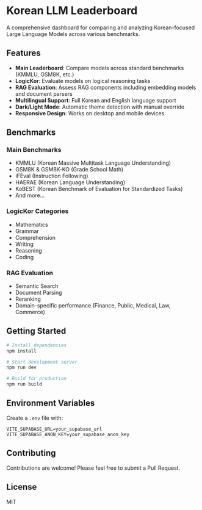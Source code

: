 # Korean LLM Leaderboard

A comprehensive dashboard for comparing and analyzing Korean-focused Large Language Models across various benchmarks.

## Features

- **Main Leaderboard**: Compare models across standard benchmarks (KMMLU, GSM8K, etc.)
- **LogicKor**: Evaluate models on logical reasoning tasks
- **RAG Evaluation**: Assess RAG components including embedding models and document parsers
- **Multilingual Support**: Full Korean and English language support
- **Dark/Light Mode**: Automatic theme detection with manual override
- **Responsive Design**: Works on desktop and mobile devices

## Benchmarks

### Main Benchmarks
- KMMLU (Korean Massive Multitask Language Understanding)
- GSM8K & GSM8K-KO (Grade School Math)
- IFEval (Instruction Following)
- HAERAE (Korean Language Understanding)
- KoBEST (Korean Benchmark of Evaluation for Standardized Tasks)
- And more...

### LogicKor Categories
- Mathematics
- Grammar
- Comprehension
- Writing
- Reasoning
- Coding

### RAG Evaluation
- Semantic Search
- Document Parsing
- Reranking
- Domain-specific performance (Finance, Public, Medical, Law, Commerce)

## Getting Started

```bash
# Install dependencies
npm install

# Start development server
npm run dev

# Build for production
npm run build
```

## Environment Variables

Create a `.env` file with:

```env
VITE_SUPABASE_URL=your_supabase_url
VITE_SUPABASE_ANON_KEY=your_supabase_anon_key
```

## Contributing

Contributions are welcome! Please feel free to submit a Pull Request.

## License

MIT
